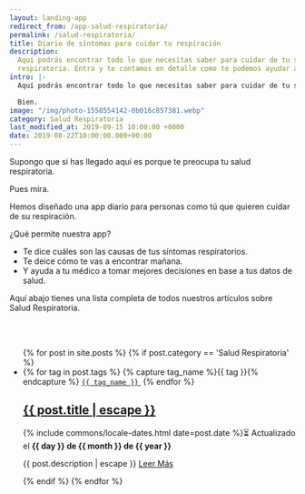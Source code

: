 ```yaml
---
layout: landing-app
redirect_from: /app-salud-respiratoria/
permalink: /salud-respiratoria/
title: Diario de síntomas para cuidar tu respiración
description:
  Aquí podrás encontrar todo lo que necesitas saber para cuidar de tu salud
  respiratoria. Entra y te contamos en detalle como te podemos ayudar a respirar mejor.
intro: |-
  Aquí podrás encontrar todo lo que necesitas saber para cuidar de tu salud respiratoria.

  Bien.
image: "/img/photo-1558554142-0b016c857381.webp"
category: Salud Respiratoria
last_modified_at: 2019-09-15 10:00:00 +0000
date: 2019-08-22T10:00:00.000+00:00
---
```


Supongo que si has llegado aquí es porque te preocupa tu salud respiratoria.

Pues mira.

Hemos diseñado una app diario para personas como tú que quieren cuidar de su respiración.

¿Qué permite nuestra app?

- Te dice cuáles son las causas de tus síntomas respiratorios.
- Te deice cómo te vas a encontrar mañana.
- Y ayuda a tu médico a tomar mejores decisiones en base a tus datos de salud.

Aquí abajo tienes una lista completa de todos nuestros artículos sobre Salud Respiratoria.

<br>
<br>
<div class="home">
<ul class="post-list">
{% for post in site.posts %}
{% if post.category == 'Salud Respiratoria' %}
<li itemprop="blogPosts" itemscope itemtype="http://schema.org/BlogPosting">
<span>
{% for tag in post.tags %}
{% capture tag_name %}{{ tag }}{% endcapture %}
<a target="_blank" rel="noopener noreferrer" href="/tag/{{ tag_name }}"><code class="highligher-rouge shake"><nobr>{{ tag_name }}</nobr></code> </a>
{% endfor %}
</span>
<h2>
<a itemprop="url" target="_blank" rel="noopener noreferrer" href="{{ post.url | relative_url }}">
<span class="post-title" itemprop="name headline">{{ post.title | escape }}</span>
</a>
</h2>
<p>
<!-- <span class="post-meta">Por {{ post.author }}</span> · -->
<time class="post-meta" datetime="{{ post.date | date_to_xmlschema }}" itemprop="datePublished">{% include commons/locale-dates.html date=post.date %}⏳ Actualizado el <b>{{ day }} de {{ month }} de {{ year }}</b></time>
</p>
<p itemprop="description">
{{ post.description | escape }}
<a target="_blank" rel="noopener noreferrer" href="{{ post.url | relative_url }}">
Leer Más
</a>
</p>
<img class="post-cover" src="{{post.img}}" alt="">
</li>
{% endif %}
{% endfor %}
</ul>
</div>
